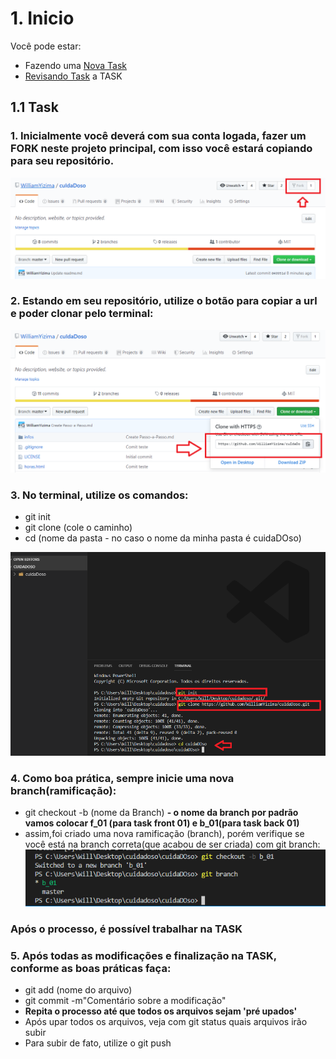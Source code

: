 # 1. Inicio

Você pode estar:
- Fazendo uma [Nova Task](#11-Task)
- [Revisando Task](#11-Task) a TASK 

## 1.1 Task

### 1. Inicialmente você deverá com sua conta logada, fazer um FORK neste projeto principal, com isso você estará copiando para seu repositório.

![dando fork no projeto](img/01.png)


### 2. Estando em seu repositório, utilize o botão para copiar a url e poder clonar pelo terminal:

![clonando](img/02.png)

### 3. No terminal, utilize os comandos:
- git init
- git clone (cole o caminho)
- cd (nome da pasta - no caso o nome da minha pasta é cuidaDOso)

![pegando pelo git](img/03.png)

### 4. Como boa prática, sempre inicie uma nova branch(ramificação):
- git checkout -b (nome da Branch)
**- o nome da branch por padrão vamos colocar f_01 (para task front 01) e b_01(para task back 01)**
- assim,foi criado uma nova ramificação (branch), porém verifique se você está na branch correta(que acabou de ser criada) com git branch:
![branch](img/04.png)
### Após o processo, é possível trabalhar na TASK

### 5. Após todas as modificações e finalização na TASK, conforme as boas práticas faça:
- git add (nome do arquivo)
- git commit -m"Comentário sobre a modificação"
- **Repita o processo até que todos os arquivos sejam 'pré upados'** 
- Após upar todos os arquivos, veja com git status quais arquivos irão subir
- Para subir de fato, utilize o git push
